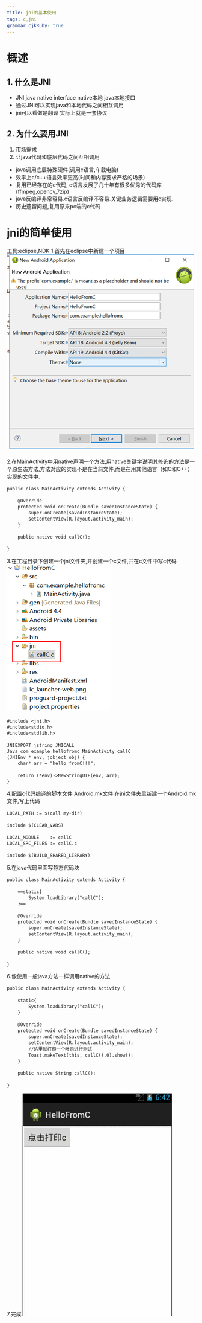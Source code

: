 ```yaml
---
title: jni的基本使用 
tags: c,jni
grammar_cjkRuby: true
---
```


# 概述
## 1. 什么是JNI
- JNI java native interface native本地  java本地接口
- 通过JNI可以实现java和本地代码之间相互调用
- jni可以看做是翻译 实际上就是一套协议


## 2. 为什么要用JNI
1. 市场需求
2. 让java代码和底层代码之间互相调用
- java调用底层特殊硬件(调用c语言,车载电脑)
- 效率上c/c++语言效率更高(时间和内存要求严格的场景)
- 复用已经存在的c代码, c语言发展了几十年有很多优秀的代码库(ffmpeg,opencv,7zip)
- java反编译非常容易.c语言反编译不容易.关键业务逻辑需要用c实现.
- 历史遗留问题,复用原来pc端的c代码

# jni的简单使用
工具:eclipse,NDK
1.首先在eclipse中新建一个项目
![enter description here][1]

2.在MainActivity中用native声明一个方法,用native关键字说明其修饰的方法是一个原生态方法,方法对应的实现不是在当前文件,而是在用其他语言（如C和C++）实现的文件中.

``` stylus
public class MainActivity extends Activity {

	@Override
	protected void onCreate(Bundle savedInstanceState) {
		super.onCreate(savedInstanceState);
		setContentView(R.layout.activity_main);
	}

	public native void callC();

}
```

3.在工程目录下创建一个jni文件夹,并创建一个c文件,并在c文件中写c代码    
![enter description here][2]

``` stylus
#include <jni.h>
#include<stdio.h>
#include<stdlib.h>

JNIEXPORT jstring JNICALL Java_com_example_hellofromc_MainActivity_callC
(JNIEnv * env, jobject obj) {
	char* arr = "hello fromC!!!";

	return (*env)->NewStringUTF(env, arr);
}
```
4.配置c代码编译的脚本文件 Android.mk文件
在jni文件夹里新建一个Android.mk文件,写上代码

``` stylus
LOCAL_PATH := $(call my-dir)

include $(CLEAR_VARS)

LOCAL_MODULE    := callC
LOCAL_SRC_FILES := callC.c

include $(BUILD_SHARED_LIBRARY)

```
5.在java代码里面写静态代码块

``` stylus
public class MainActivity extends Activity {

	==static{
		System.loadLibrary("callC");
	}==
	
	@Override
	protected void onCreate(Bundle savedInstanceState) {
		super.onCreate(savedInstanceState);
		setContentView(R.layout.activity_main);
	}

	public native void callC();

}
```
6.像使用一般java方法一样调用native的方法.

``` stylus
public class MainActivity extends Activity {

	static{
		System.loadLibrary("callC");
	}
	
	@Override
	protected void onCreate(Bundle savedInstanceState) {
		super.onCreate(savedInstanceState);
		setContentView(R.layout.activity_main);
		//这里就打印一个吐司进行测试 
		Toast.makeText(this, callC(),0).show();
	}

	public native String callC();

}
```

7.完成
![enter description here][3]


  [1]: ./images/jniimg1.jpg "jniimg1"
  [2]: ./images/jniimg2.jpg "jniimg2"
  [3]: ./images/jniimg3.gif "jniimg3"